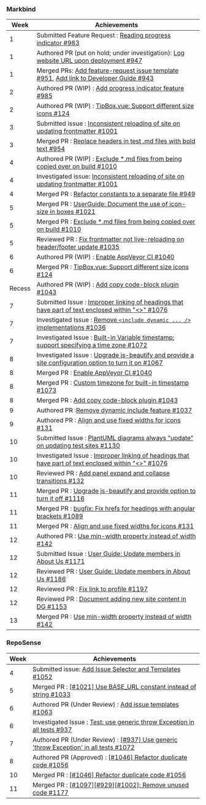 ### Markbind

Week | Achievements
---- | ------------
1 | Submitted Feature Request : [Reading progress indicator #983](https://github.com/MarkBind/markbind/issues/983)
1 | Authored PR (put on hold; under investigation): [Log website URL upon deployment #947](https://github.com/MarkBind/markbind/pull/947)
1 | Merged PRs: [Add feature-request issue template #951](https://github.com/MarkBind/markbind/pull/951), [Add link to Developer Guide #943](https://github.com/MarkBind/markbind/pull/943)
2 | Authored PR (WIP) : [Add progress indicator feature #985](https://github.com/MarkBind/markbind/pull/985)
2 | Authored PR (WIP) : [TipBox.vue: Support different size icons #124](https://github.com/MarkBind/vue-strap/pull/124)
3 | Submitted issue : [Inconsistent reloading of site on updating frontmatter #1001](https://github.com/MarkBind/markbind/issues/1001)
3 | Merged PR : [Replace headers in test .md files with bold text #954](https://github.com/MarkBind/markbind/pull/954)
4 | Authored PR (WIP) : [Exclude *.md files from being copied over on build #1010](https://github.com/MarkBind/markbind/pull/1010)
4 | Investigated issue: [Inconsistent reloading of site on updating frontmatter #1001](https://github.com/MarkBind/markbind/issues/1001)
4 | Merged PR : [Refactor constants to a separate file #949](https://github.com/MarkBind/markbind/pull/949)
5 | Merged PR : [UserGuide: Document the use of icon-size in boxes #1021](https://github.com/MarkBind/markbind/pull/1021)
5 | Merged PR : [Exclude *.md files from being copied over on build #1010](https://github.com/MarkBind/markbind/pull/1010)
5 | Reviewed PR : [Fix frontmatter not live-reloading on header/footer update #1035](https://github.com/MarkBind/markbind/pull/1035)
6 | Authored PR (WIP) : [Enable AppVeyor CI #1040](https://github.com/MarkBind/markbind/pull/1040)
6 | Merged PR  : [TipBox.vue: Support different size icons #124](https://github.com/MarkBind/vue-strap/pull/124)
Recess | Authored PR (WIP) : [Add copy code-block plugin #1043](https://github.com/MarkBind/markbind/pull/1043)
7 | Submitted Issue : [Improper linking of headings that have part of text enclosed within "<>" #1076](https://github.com/MarkBind/markbind/issues/1076)
7 | Investigated Issue : [Remove `<include dynamic ... />` implementations #1036](https://github.com/MarkBind/markbind/issues/1036)
7 | Investigated Issue : [Built-in Variable timestamp: support specifying a time zone #1072](https://github.com/MarkBind/markbind/issues/1072)
8 | Investigated Issue : [Upgrade js-beautify and provide a site configuration option to turn it on #1067](https://github.com/MarkBind/markbind/issues/1067) 
8 | Merged PR : [Enable AppVeyor CI #1040](https://github.com/MarkBind/markbind/pull/1040)
8 | Merged PR : [Custom timezone for built-in timestamp #1073](https://github.com/MarkBind/markbind/pull/1073)
8 | Merged PR : [Add copy code-block plugin #1043](https://github.com/MarkBind/markbind/pull/1043)
9 | Authored PR :[Remove dynamic include feature #1037](https://github.com/MarkBind/markbind/pull/1037)
9 | Authored PR : [Align and use fixed widths for icons #131](https://github.com/MarkBind/vue-strap/pull/131)
10 | Submitted Issue : [PlantUML diagrams always "update" on updating test sites #1130](https://github.com/MarkBind/markbind/issues/1130)
10 | Investigated Issue : [Improper linking of headings that have part of text enclosed within "<>" #1076](https://github.com/MarkBind/markbind/issues/1076)
10 | Reviewed PR : [Add panel expand and collapse transitions #132](https://github.com/MarkBind/vue-strap/pull/132)
11 | Merged PR : [Upgrade js-beautify and provide option to turn it off #1116](https://github.com/MarkBind/markbind/pull/1116)
11 | Merged PR : [bugfix: Fix hrefs for headings with angular brackets #1089](https://github.com/MarkBind/markbind/pull/1089)
11 | Merged PR : [Align and use fixed widths for icons #131](https://github.com/MarkBind/vue-strap/pull/131)
12 | Authored PR : [Use min-width property instead of width #142](https://github.com/MarkBind/vue-strap/pull/142)
12 | Submitted Issue : [User Guide: Update members in About Us #1171](https://github.com/MarkBind/markbind/issues/1171)
12 | Reviewed PR : [User Guide: Update members in About Us #1186](https://github.com/MarkBind/markbind/pull/1186)
12 | Reviewed PR : [Fix link to profile #1197](https://github.com/MarkBind/markbind/pull/1197)
12 | Reviewed PR : [Document adding new site content in DG #1153](https://github.com/MarkBind/markbind/pull/1153)
13 | Merged PR : [Use min-width property instead of width #142](https://github.com/MarkBind/vue-strap/pull/142)


### RepoSense

Week | Achievements
---- | ------------
4 | Submitted issue: [Add Issue Selector and Templates #1052](https://github.com/reposense/RepoSense/issues/1052)
5 | Merged PR : [[#1021] Use BASE_URL constant instead of string #1033](https://github.com/reposense/RepoSense/pull/1033)
6 | Authored PR (Under Review) : [Add issue templates #1063](https://github.com/reposense/RepoSense/pull/1063)
6 | Investigated Issue : [Test: use generic throw Exception in all tests #937](https://github.com/reposense/RepoSense/issues/937)
7 | Authored PR (Under Review) : [[#937] Use generic 'throw Exception' in all tests #1072](https://github.com/reposense/RepoSense/pull/1072)
8 | Authored PR (Approved) : [[#1046] Refactor duplicate code #1056](https://github.com/reposense/RepoSense/pull/1056)
10 | Merged PR : [[#1046] Refactor duplicate code #1056](https://github.com/reposense/RepoSense/pull/1056)
11 | Merged PR : [[#1097][#929][#1002]: Remove unused code #1177](https://github.com/reposense/RepoSense/pull/1177)